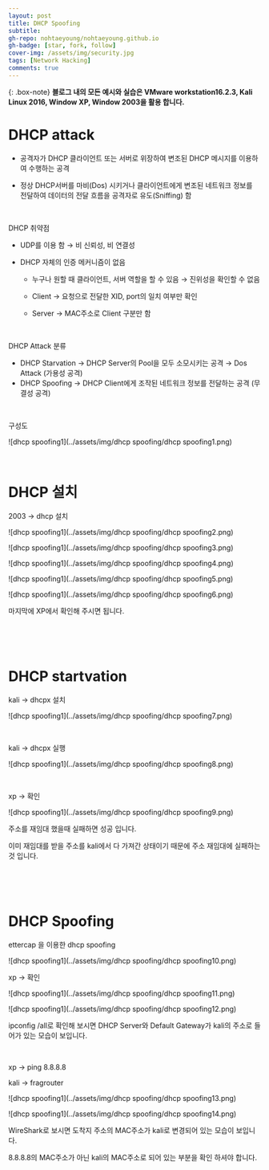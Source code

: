 ```yaml
---
layout: post
title: DHCP Spoofing
subtitle:
gh-repo: nohtaeyoung/nohtaeyoung.github.io
gh-badge: [star, fork, follow]
cover-img: /assets/img/security.jpg
tags: [Network Hacking]
comments: true
---
```


{: .box-note}
<b>블로그 내의 모든 예시와 실습은 VMware workstation16.2.3, Kali Linux 2016, Window XP, Window 2003을 활용 합니다.<br></b>


# DHCP attack

- 공격자가 DHCP 클라이언트 또는 서버로 위장하여 변조된 DHCP 메시지를 이용하여 수행하는 공격 

- 정상 DHCP서버를 마비(Dos) 시키거나 클라이언트에게 변조된 네트워크 정보를 전달하여 데이터의 전달 흐름을 공격자로 유도(Sniffing) 함

<br>

DHCP 취약점 

- UDP를 이용 함 → 비 신뢰성, 비 연결성 

- DHCP 자체의 인증 메커니즘이 없음 

  - 누구나 원할 때 클라이언트, 서버 역할을 할 수 있음 → 진위성을 확인할 수 없음 

  - Client → 요청으로 전달한 XID, port의 일치 여부만 확인 

  - Server → MAC주소로 Client 구분만 함

<br>

 DHCP Attack 분류 

- DHCP Starvation → DHCP Server의 Pool을 모두 소모시키는 공격 → Dos Attack (가용성 공격)
- DHCP Spoofing → DHCP Client에게 조작된 네트워크 정보를 전달하는 공격 (무결성 공격)

<br>

구성도

![dhcp spoofing1](../assets/img/dhcp spoofing/dhcp spoofing1.png) 

<br>

# DHCP 설치

2003 -> dhcp 설치

![dhcp spoofing1](../assets/img/dhcp spoofing/dhcp spoofing2.png) 

![dhcp spoofing1](../assets/img/dhcp spoofing/dhcp spoofing3.png) 

![dhcp spoofing1](../assets/img/dhcp spoofing/dhcp spoofing4.png) 

![dhcp spoofing1](../assets/img/dhcp spoofing/dhcp spoofing5.png) 

![dhcp spoofing1](../assets/img/dhcp spoofing/dhcp spoofing6.png) 

마지막에 XP에서 확인해 주시면 됩니다.

<br>

<br>

<br>

# DHCP startvation

kali -> dhcpx 설치

![dhcp spoofing1](../assets/img/dhcp spoofing/dhcp spoofing7.png) 

<br>

kali -> dhcpx 실행

![dhcp spoofing1](../assets/img/dhcp spoofing/dhcp spoofing8.png) 

<br>

xp -> 확인

![dhcp spoofing1](../assets/img/dhcp spoofing/dhcp spoofing9.png) 

주소를 재임대 했을때 실패하면 성공 입니다.

이미 재임대를 받을 주소를 kali에서 다 가져간 상태이기 때문에 주소 재임대에 실패하는 것 입니다.

<br>

<br>

<br>

# DHCP Spoofing 

ettercap 을 이용한 dhcp spoofing

![dhcp spoofing1](../assets/img/dhcp spoofing/dhcp spoofing10.png) 

xp -> 확인

![dhcp spoofing1](../assets/img/dhcp spoofing/dhcp spoofing11.png) 

![dhcp spoofing1](../assets/img/dhcp spoofing/dhcp spoofing12.png) 

ipconfig /all로 확인해 보시면 DHCP Server와 Default Gateway가 kali의 주소로 들어가 있는 모습이 보입니다.

<br>

xp -> ping 8.8.8.8

kali -> fragrouter

![dhcp spoofing1](../assets/img/dhcp spoofing/dhcp spoofing13.png) 

![dhcp spoofing1](../assets/img/dhcp spoofing/dhcp spoofing14.png) 

WireShark로 보시면 도착지 주소의 MAC주소가 kali로 변경되어 있는 모습이 보입니다. 

8.8.8.8의 MAC주소가 아닌 kali의 MAC주소로 되어 있는 부분을 확인 하셔야 합니다.

<br>
